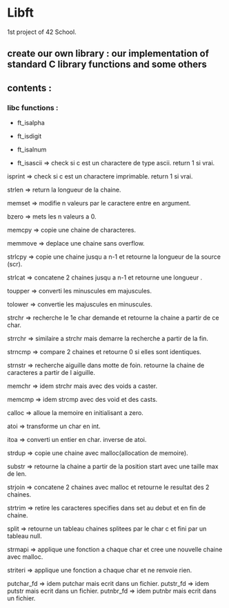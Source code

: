# Libft
1st project of 42 School.

## create our own library : our implementation of standard C library functions and some others

## contents :

### libc functions :

- ft_isalpha
- ft_isdigit  
- ft_isalnum 

- ft_isascii  => check si c est un charactere de type ascii. return 1 si vrai.

isprint  => check si c est un charactere imprimable. return 1 si vrai.


strlen =>  return la longueur de la chaine.


memset => modifie n valeurs par le caractere entre en argument.

bzero => mets les n valeurs  a 0.

memcpy => copie une chaine de characteres.

memmove => deplace une chaine sans overflow.

strlcpy => copie une chaine jusqu a n-1 et retourne la longueur de la source (scr).

strlcat => concatene 2 chaines jusqu a n-1 et retourne une longueur .

toupper => converti les minuscules em majuscules.

tolower => convertie les majuscules en minuscules.

strchr => recherche le 1e char demande et retourne la chaine a partir de ce char.

strrchr  => similaire a strchr mais demarre la recherche a partir de la fin.

strncmp => compare 2 chaines et  retourne 0 si elles sont identiques.

strnstr => recherche aiguille dans motte de foin. retourne la chaine de caracteres a partir de l aiguille.

memchr => idem strchr mais avec des voids a caster.

memcmp => idem strcmp avec des void et des casts.

calloc => alloue la memoire en initialisant a zero.

atoi => transforme un char en int.

itoa => converti un entier en char. inverse de atoi.

strdup => copie une chaine avec malloc(allocation de memoire).

substr => retourne la chaine a partir de la position start avec une taille max de len.

strjoin => concatene 2 chaines avec malloc et retourne le resultat des 2 chaines.

strtrim => retire les caracteres specifies dans set au debut et en fin de chaine.

split => retourne un tableau chaines splitees par le char c et fini par un tableau null.

strmapi => applique une fonction a chaque char et cree une nouvelle chaine avec malloc.

striteri => applique une fonction a chaque char et ne renvoie rien.

putchar_fd => idem putchar mais ecrit dans un fichier.
putstr_fd => idem putstr mais ecrit dans un fichier.
putnbr_fd => idem putnbr mais ecrit dans un fichier.
